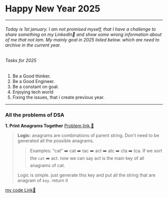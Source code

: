 # Happy New Year 2025

------------

###### Today is 1st january. I am not promised myself, that I have a challenge to share something on my LinkedIn💫 and show some wrong information about of me  that not Iam. My mainly goal in 2025  listed below. which are need to archive in the current year.

###### Tasks for 2025
1. Be a Good thinker.
2. Be a Good Engineer.
3. Be a constant on goal.
4. Enjoying tech world
5. Fixing the issues, that i create previous year.
-----------------

### All the problems of DSA

**1. Print Anagrams Together**  [Problem link 🔗](https://www.geeksforgeeks.org/problems/print-anagrams-together/1)
> **Logic:** anagrams are combinations of parent string. Don't need to be generated all the possible anagrams.
>> Examples: "cat" ➡️ cat ➡️ tac ➡️ act ➡️ atc ➡️   cta ➡️ tca. If we sort the `cat` ➡️ act. now we can say act is the main key of all anagrams of cat.
> 
> Logic is simple. just generate this key and put all the string that are anagram of  `key`. return it 
> 
[my code Link🔗](Geeks/GroupOfAnagram.java)

